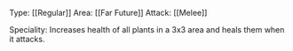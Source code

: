 Type: [[Regular]]
Area: [[Far Future]]
Attack: [[Melee]]

Speciality: Increases health of all plants in a 3x3 area and heals them when it attacks.